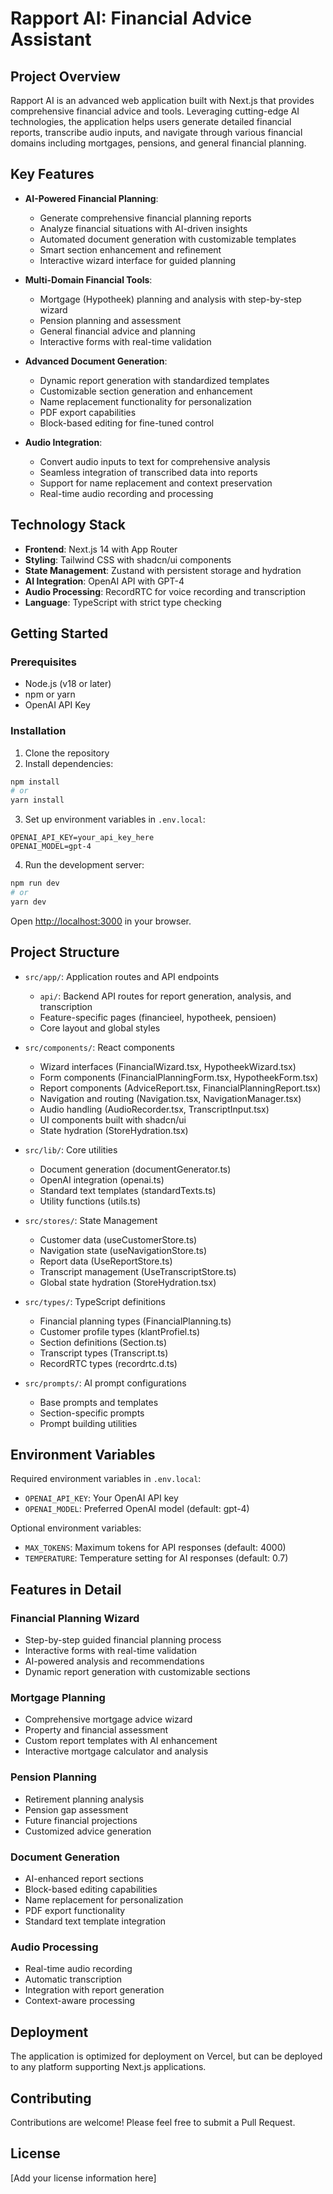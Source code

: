 # Rapport AI: Financial Advice Assistant

## Project Overview

Rapport AI is an advanced web application built with Next.js that provides comprehensive financial advice and tools. Leveraging cutting-edge AI technologies, the application helps users generate detailed financial reports, transcribe audio inputs, and navigate through various financial domains including mortgages, pensions, and general financial planning.

## Key Features

- **AI-Powered Financial Planning**: 
  - Generate comprehensive financial planning reports
  - Analyze financial situations with AI-driven insights
  - Automated document generation with customizable templates
  - Smart section enhancement and refinement
  - Interactive wizard interface for guided planning

- **Multi-Domain Financial Tools**:
  - Mortgage (Hypotheek) planning and analysis with step-by-step wizard
  - Pension planning and assessment
  - General financial advice and planning
  - Interactive forms with real-time validation

- **Advanced Document Generation**:
  - Dynamic report generation with standardized templates
  - Customizable section generation and enhancement
  - Name replacement functionality for personalization
  - PDF export capabilities
  - Block-based editing for fine-tuned control

- **Audio Integration**:
  - Convert audio inputs to text for comprehensive analysis
  - Seamless integration of transcribed data into reports
  - Support for name replacement and context preservation
  - Real-time audio recording and processing

## Technology Stack

- **Frontend**: Next.js 14 with App Router
- **Styling**: Tailwind CSS with shadcn/ui components
- **State Management**: Zustand with persistent storage and hydration
- **AI Integration**: OpenAI API with GPT-4
- **Audio Processing**: RecordRTC for voice recording and transcription
- **Language**: TypeScript with strict type checking

## Getting Started

### Prerequisites

- Node.js (v18 or later)
- npm or yarn
- OpenAI API Key

### Installation

1. Clone the repository
2. Install dependencies:
```bash
npm install
# or
yarn install
```

3. Set up environment variables in `.env.local`:
```env
OPENAI_API_KEY=your_api_key_here
OPENAI_MODEL=gpt-4
```

4. Run the development server:
```bash
npm run dev
# or
yarn dev
```

Open [http://localhost:3000](http://localhost:3000) in your browser.

## Project Structure

- `src/app/`: Application routes and API endpoints
  - `api/`: Backend API routes for report generation, analysis, and transcription
  - Feature-specific pages (financieel, hypotheek, pensioen)
  - Core layout and global styles

- `src/components/`: React components
  - Wizard interfaces (FinancialWizard.tsx, HypotheekWizard.tsx)
  - Form components (FinancialPlanningForm.tsx, HypotheekForm.tsx)
  - Report components (AdviceReport.tsx, FinancialPlanningReport.tsx)
  - Navigation and routing (Navigation.tsx, NavigationManager.tsx)
  - Audio handling (AudioRecorder.tsx, TranscriptInput.tsx)
  - UI components built with shadcn/ui
  - State hydration (StoreHydration.tsx)

- `src/lib/`: Core utilities
  - Document generation (documentGenerator.ts)
  - OpenAI integration (openai.ts)
  - Standard text templates (standardTexts.ts)
  - Utility functions (utils.ts)

- `src/stores/`: State Management
  - Customer data (useCustomerStore.ts)
  - Navigation state (useNavigationStore.ts)
  - Report data (UseReportStore.ts)
  - Transcript management (UseTranscriptStore.ts)
  - Global state hydration (StoreHydration.tsx)

- `src/types/`: TypeScript definitions
  - Financial planning types (FinancialPlanning.ts)
  - Customer profile types (klantProfiel.ts)
  - Section definitions (Section.ts)
  - Transcript types (Transcript.ts)
  - RecordRTC types (recordrtc.d.ts)

- `src/prompts/`: AI prompt configurations
  - Base prompts and templates
  - Section-specific prompts
  - Prompt building utilities

## Environment Variables

Required environment variables in `.env.local`:
- `OPENAI_API_KEY`: Your OpenAI API key
- `OPENAI_MODEL`: Preferred OpenAI model (default: gpt-4)

Optional environment variables:
- `MAX_TOKENS`: Maximum tokens for API responses (default: 4000)
- `TEMPERATURE`: Temperature setting for AI responses (default: 0.7)

## Features in Detail

### Financial Planning Wizard
- Step-by-step guided financial planning process
- Interactive forms with real-time validation
- AI-powered analysis and recommendations
- Dynamic report generation with customizable sections

### Mortgage Planning
- Comprehensive mortgage advice wizard
- Property and financial assessment
- Custom report templates with AI enhancement
- Interactive mortgage calculator and analysis

### Pension Planning
- Retirement planning analysis
- Pension gap assessment
- Future financial projections
- Customized advice generation

### Document Generation
- AI-enhanced report sections
- Block-based editing capabilities
- Name replacement for personalization
- PDF export functionality
- Standard text template integration

### Audio Processing
- Real-time audio recording
- Automatic transcription
- Integration with report generation
- Context-aware processing

## Deployment

The application is optimized for deployment on Vercel, but can be deployed to any platform supporting Next.js applications.

## Contributing

Contributions are welcome! Please feel free to submit a Pull Request.

## License

[Add your license information here]
